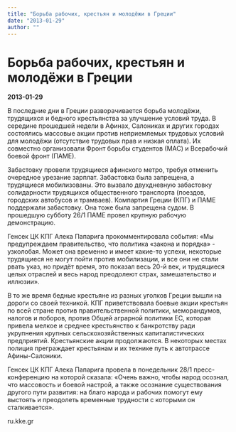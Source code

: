 ```yaml
---
title: "Борьба рабочих, крестьян и молодёжи в Греции"
date: "2013-01-29"
author: ""
---
```


# Борьба рабочих, крестьян и молодёжи в Греции

**2013-01-29** 

В последние дни в Греции разворачивается борьба молодёжи, трудящихся и бедного крестьянства за улучшение условий труда. В середине прошедшей недели в Афинах, Салониках и других городах состоялись массовые акции против неприемлемых трудовых условий для молодёжи (отсутствие трудовых прав и низкая оплата). Их совместно организовали Фронт борьбы студентов (МАС) и Всерабочий боевой фронт (ПАМЕ).

Забастовку провели трудящиеся афинского метро, требуя отменить очередное урезание зарплат. Забастовка была запрещена, а трудящиеся мобилизованы. Это вызвало двухдневную забастовку солидарности трудящихся общественного транспорта (поездов, городских автобусов и трамваев). Компартия Греции (КПГ) и ПАМЕ поддержали забастовку. Она тоже была запрещена судом. В прошедшую субботу 26/1 ПАМЕ провел крупную рабочую демонстрацию.

Генсек ЦК КПГ Алека Папарига прокомментировала события: «Мы предупреждаем правительство, что политика «закона и порядка» - узколобая. Может она временно и имеет какие-то успехи, некоторые трудящиеся не могут пойти против мобилизации, и все они не стали рвать указ, но придёт время, это показал весь 20-й век, и трудящиеся целых отраслей и весь народ преодолеют страх, замешательство и иллюзии».

В то же время бедные крестьяне из разных уголков Греции вышли на дороги со своей техникой. КПГ приветствовала боевые акции крестьян по всей стране против правительственной политики, меморандумов, налогов и поборов, против Общей аграрной политики ЕС, которая привела мелкое и среднее крестьянство к банкротству ради укрупнения крупных сельскохозяйственных капиталистических предприятий. Крестьянские акции продолжаются. В некоторых местах полиция преграждает крестьянам и их технике путь к автотрассе Афины-Салоники.

Генсек ЦК КПГ Алека Папарига провела в понедельник 28/1 пресс-конференцию на которой сказала: «Очень важно, чтобы народ осознал, что массовость и боевой настрой, а также осознание существования другого пути развития: на благо народа и рабочих помогут ему выстоять и преодолеть временные трудности с которыми он сталкивается».

ru.kke.gr